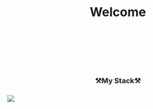 <h1 align="center">Welcome<h1><br><br>

<h3 align="center">⚒️My Stack⚒️<h3>
<img src="https://img.shields.io/badge/HTML-E34F26?style=for-the-badge&logo=HTML5&logoColor=white">
